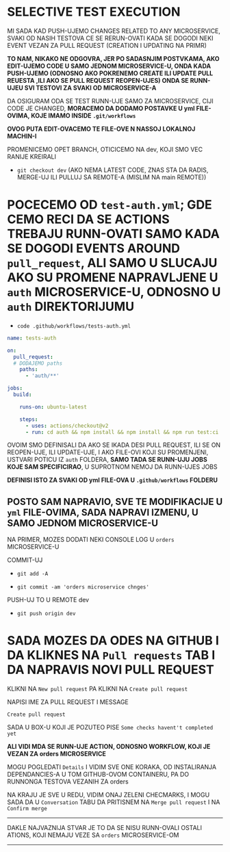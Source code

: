 # SELECTIVE TEST EXECUTION

MI SADA KAD PUSH-UJEMO CHANGES RELATED TO ANY MICROSERVICE, SVAKI OD NASIH TESTOVA CE SE RERUN-OVATI KADA SE DOGODI NEKI EVENT VEZAN ZA PULL REQUEST (CREATION I UPDATING NA PRIMR)

**TO NAM, NIKAKO NE ODGOVRA, JER PO SADASNJIM POSTVKAMA, AKO EDIT-UJEMO CODE U SAMO JEDNOM MICROSERVICE-U, ONDA KADA PUSH-UJEMO (ODNOSNO AKO POKRENEMO CREATE ILI UPDATE PULL REUESTA ,ILI AKO SE PULL REQUEST REOPEN-UJES) ONDA SE RUNN-UJEU SVI TESTOVI ZA SVAKI OD MICROSERVICE-A**

DA OSIGURAM ODA SE TEST RUNN-UJE SAMO ZA MICROSERVICE, CIJI CODE JE CHANGED, **MORACEMO DA DODAMO POSTAVKE U yml FILE-OVIMA, KOJE IMAMO INSIDE `.git/workflows`**

**OVOG PUTA EDIT-OVACEMO TE FILE-OVE N NASSOJ LOKALNOJ MACHIN-I**

PROMENICEMO OPET BRANCH, OTICICEMO NA dev, KOJI SMO VEC RANIJE KREIRALI

- `git checkout dev` (AKO NEMA LATEST CODE, ZNAS STA DA RADIS, MERGE-UJ ILI PULLUJ SA REMOTE-A (MISLIM NA main REMOTE))

# POCECEMO OD `test-auth.yml`; GDE CEMO RECI DA SE ACTIONS TREBAJU RUNN-OVATI SAMO KADA SE DOGODI EVENTS AROUND `pull_request`, ALI SAMO U SLUCAJU AKO SU PROMENE NAPRAVLJENE U `auth` MICROSERVICE-U, ODNOSNO U `auth`  DIREKTORIJUMU

- `code .github/workflows/tests-auth.yml`

```yml
name: tests-auth

on:
  pull_request:
  # DODAJEMO paths
    paths:
      - 'auth/**'

jobs:
  build:

    runs-on: ubuntu-latest

    steps:
      - uses: actions/checkout@v2
      - run: cd auth && npm install && npm install && npm run test:ci

```

OVOIM SMO DEFINISALI DA AKO SE IKADA DESI PULL REQUEST, ILI SE ON REOPEN-UJE, ILI UPDATE-UJE, I AKO FILE-OVI KOJI SU PROMENJENI, USTVARI POTICU IZ `auth` FOLDERA, **SAMO TADA SE RUNN-UJU JOBS KOJE SAM SPECIFICIRAO**, U SUPROTNOM NEMOJ DA RUNN-UJES JOBS

**DEFINISI ISTO ZA SVAKI OD yml FILE-OVA U `.github/workflows` FOLDERU**

## POSTO SAM NAPRAVIO, SVE TE MODIFIKACIJE U `yml` FILE-OVIMA, SADA NAPRAVI IZMENU, U SAMO JEDNOM MICROSERVICE-U

NA PRIMER, MOZES DODATI NEKI CONSOLE LOG U `orders` MICROSERVICE-U

COMMIT-UJ

- `git add -A`

- `git commit -am 'orders microservice chnges'`

PUSH-UJ TO U REMOTE dev

- `git push origin dev`

# SADA MOZES DA ODES NA GITHUB I DA KLIKNES NA `Pull requests` TAB I DA NAPRAVIS NOVI PULL REQUEST

KLIKNI NA `New pull request` PA KLIKNI NA `Create pull request`

NAPISI IME ZA PULL REQUEST I MESSAGE

`Create pull request`

SADA U BOX-U KOJI JE POZUTEO PISE `Some checks havent't completed yet`

**ALI VIDI MDA SE RUNN-UJE ACTION, ODNOSNO WORKFLOW, KOJI JE VEZAN ZA orders MICROSERVICE**

MOGU POGLEDATI `Details` I VIDIM SVE ONE KORAKA, OD INSTALIRANJA DEPENDANCIES-A U TOM GITHUB-OVOM CONTAINERU, PA DO RUNNONGA TESTOVA VEZANIH ZA orders

NA KRAJU JE SVE U REDU, VIDIM ONAJ ZELENI CHECMARKS, I MOGU SADA DA U `Conversation` TABU DA PRITISNEM NA `Merge pull request` I NA `Confirm merge`

***

DAKLE NAJVAZNIJA STVAR JE TO DA SE NISU RUNN-OVALI OSTALI ATIONS, KOJI NEMAJU VEZE SA `orders` MICROSERVICE-OM

***

